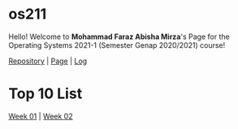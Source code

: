 # os211
Hello! Welcome to **Mohammad Faraz Abisha Mirza**'s Page for the Operating Systems 2021-1 (Semester Genap 2020/2021) course!

[Repository](https://github.com/freezetabs/os211) | [Page](https://freezetabs.github.io/os211/) | [Log](https://github.com/freezetabs/os211/blob/master/TXT/mylog.txt)

# Top 10 List
[Week 01](WD01/) | [Week 02](W02/)
